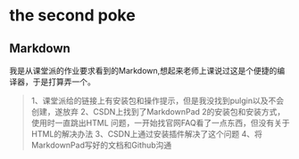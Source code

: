 # the second poke #
## Markdown ##
我是从课堂派的作业要求看到的Markdown,想起来老师上课说过这是个便捷的编译器，于是打算弄一个。
> 1、课堂派给的链接上有安装包和操作提示，但是我没找到pulgin以及不会创建，遂放弃
> 2、CSDN上找到了MarkdownPad 2的安装包和安装方式，使用时一直跳出HTML 问题，一开始找官网FAQ看了一点东西，但没有关于HTML的解决办法
> 3、CSDN上通过安装插件解决了这个问题
> 4、将MarkdownPad写好的文档和Github沟通
